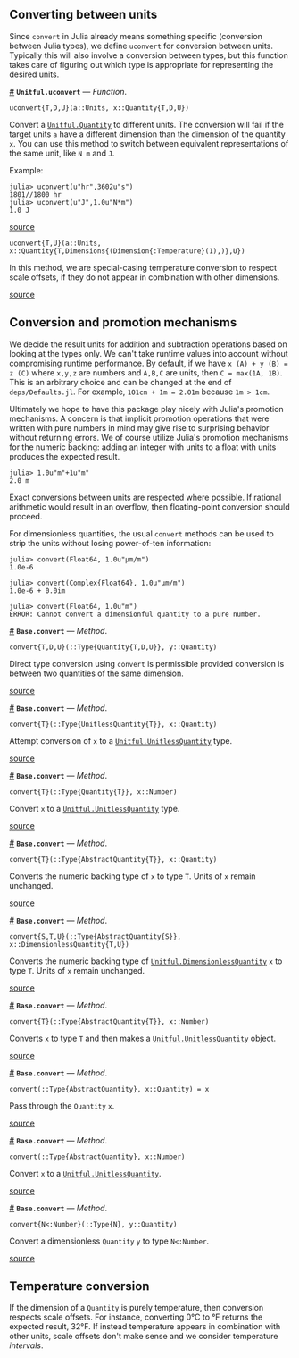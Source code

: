 


<a id='Converting-between-units-1'></a>

## Converting between units


Since `convert` in Julia already means something specific (conversion between Julia types), we define `uconvert` for conversion between units. Typically this will also involve a conversion between types, but this function takes care of figuring out which type is appropriate for representing the desired units.

<a id='Unitful.uconvert' href='#Unitful.uconvert'>#</a>
**`Unitful.uconvert`** &mdash; *Function*.



```
uconvert{T,D,U}(a::Units, x::Quantity{T,D,U})
```

Convert a [`Unitful.Quantity`](types.md#Unitful.Quantity) to different units. The conversion will fail if the target units `a` have a different dimension than the dimension of the quantity `x`. You can use this method to switch between equivalent representations of the same unit, like `N m` and `J`.

Example:

```jlcon
julia> uconvert(u"hr",3602u"s")
1801//1800 hr
julia> uconvert(u"J",1.0u"N*m")
1.0 J
```


<a target='_blank' href='https://github.com/ajkeller34/Unitful.jl/tree/c59bdb11355e215802e9746e8f67e07164437cce/src/Conversion.jl#L1-L19' class='documenter-source'>source</a><br>


```
uconvert{T,U}(a::Units, x::Quantity{T,Dimensions{(Dimension{:Temperature}(1),)},U})
```

In this method, we are special-casing temperature conversion to respect scale offsets, if they do not appear in combination with other dimensions.


<a target='_blank' href='https://github.com/ajkeller34/Unitful.jl/tree/c59bdb11355e215802e9746e8f67e07164437cce/src/Conversion.jl#L32-L39' class='documenter-source'>source</a><br>


<a id='Conversion-and-promotion-mechanisms-1'></a>

## Conversion and promotion mechanisms


We decide the result units for addition and subtraction operations based on looking at the types only. We can't take runtime values into account without compromising runtime performance. By default, if we have `x (A) + y (B) = z (C)` where `x,y,z` are numbers and `A,B,C` are units, then `C = max(1A, 1B)`. This is an arbitrary choice and can be changed at the end of `deps/Defaults.jl`. For example, `101cm + 1m = 2.01m` because `1m > 1cm`.


Ultimately we hope to have this package play nicely with Julia's promotion mechanisms. A concern is that implicit promotion operations that were written with pure numbers in mind may give rise to surprising behavior without returning errors. We of course utilize Julia's promotion mechanisms for the numeric backing: adding an integer with units to a float with units produces the expected result.


```jlcon
julia> 1.0u"m"+1u"m"
2.0 m
```


Exact conversions between units are respected where possible. If rational arithmetic would result in an overflow, then floating-point conversion should proceed.


For dimensionless quantities, the usual `convert` methods can be used to strip the units without losing power-of-ten information:


```jlcon
julia> convert(Float64, 1.0u"μm/m")
1.0e-6

julia> convert(Complex{Float64}, 1.0u"μm/m")
1.0e-6 + 0.0im

julia> convert(Float64, 1.0u"m")
ERROR: Cannot convert a dimensionful quantity to a pure number.
```

<a id='Base.convert-Tuple{Type{Unitful.Quantity{T,D,U}},Unitful.Quantity}' href='#Base.convert-Tuple{Type{Unitful.Quantity{T,D,U}},Unitful.Quantity}'>#</a>
**`Base.convert`** &mdash; *Method*.



```
convert{T,D,U}(::Type{Quantity{T,D,U}}, y::Quantity)
```

Direct type conversion using `convert` is permissible provided conversion is between two quantities of the same dimension.


<a target='_blank' href='https://github.com/ajkeller34/Unitful.jl/tree/c59bdb11355e215802e9746e8f67e07164437cce/src/Conversion.jl#L114-L121' class='documenter-source'>source</a><br>

<a id='Base.convert-Tuple{Type{Unitful.Quantity{T,Unitful.Dimensions{()},Unitful.Units{()}}},Unitful.Quantity}' href='#Base.convert-Tuple{Type{Unitful.Quantity{T,Unitful.Dimensions{()},Unitful.Units{()}}},Unitful.Quantity}'>#</a>
**`Base.convert`** &mdash; *Method*.



```
convert{T}(::Type{UnitlessQuantity{T}}, x::Quantity)
```

Attempt conversion of `x` to a [`Unitful.UnitlessQuantity`](types.md#Unitful.UnitlessQuantity) type.


<a target='_blank' href='https://github.com/ajkeller34/Unitful.jl/tree/c59bdb11355e215802e9746e8f67e07164437cce/src/Conversion.jl#L134-L140' class='documenter-source'>source</a><br>

<a id='Base.convert-Tuple{Type{Unitful.Quantity{T,Unitful.Dimensions{()},Unitful.Units{()}}},Number}' href='#Base.convert-Tuple{Type{Unitful.Quantity{T,Unitful.Dimensions{()},Unitful.Units{()}}},Number}'>#</a>
**`Base.convert`** &mdash; *Method*.



```
convert{T}(::Type{Quantity{T}}, x::Number)
```

Convert `x` to a [`Unitful.UnitlessQuantity`](types.md#Unitful.UnitlessQuantity) type.


<a target='_blank' href='https://github.com/ajkeller34/Unitful.jl/tree/c59bdb11355e215802e9746e8f67e07164437cce/src/Conversion.jl#L149-L155' class='documenter-source'>source</a><br>

<a id='Base.convert-Tuple{Type{Unitful.AbstractQuantity{T}},Unitful.Quantity}' href='#Base.convert-Tuple{Type{Unitful.AbstractQuantity{T}},Unitful.Quantity}'>#</a>
**`Base.convert`** &mdash; *Method*.



```
convert{T}(::Type{AbstractQuantity{T}}, x::Quantity)
```

Converts the numeric backing type of `x` to type `T`. Units of `x` remain unchanged.


<a target='_blank' href='https://github.com/ajkeller34/Unitful.jl/tree/c59bdb11355e215802e9746e8f67e07164437cce/src/Conversion.jl#L159-L166' class='documenter-source'>source</a><br>

<a id='Base.convert-Tuple{Type{Unitful.AbstractQuantity{S}},Unitful.Quantity{T,Unitful.Dimensions{()},U}}' href='#Base.convert-Tuple{Type{Unitful.AbstractQuantity{S}},Unitful.Quantity{T,Unitful.Dimensions{()},U}}'>#</a>
**`Base.convert`** &mdash; *Method*.



```
convert{S,T,U}(::Type{AbstractQuantity{S}}, x::DimensionlessQuantity{T,U})
```

Converts the numeric backing type of [`Unitful.DimensionlessQuantity`](types.md#Unitful.DimensionlessQuantity) `x` to type `T`. Units of `x` remain unchanged.


<a target='_blank' href='https://github.com/ajkeller34/Unitful.jl/tree/c59bdb11355e215802e9746e8f67e07164437cce/src/Conversion.jl#L170-L177' class='documenter-source'>source</a><br>

<a id='Base.convert-Tuple{Type{Unitful.AbstractQuantity{T}},Number}' href='#Base.convert-Tuple{Type{Unitful.AbstractQuantity{T}},Number}'>#</a>
**`Base.convert`** &mdash; *Method*.



```
convert{T}(::Type{AbstractQuantity{T}}, x::Number)
```

Converts `x` to type `T` and then makes a [`Unitful.UnitlessQuantity`](types.md#Unitful.UnitlessQuantity) object.


<a target='_blank' href='https://github.com/ajkeller34/Unitful.jl/tree/c59bdb11355e215802e9746e8f67e07164437cce/src/Conversion.jl#L181-L188' class='documenter-source'>source</a><br>

<a id='Base.convert-Tuple{Type{Unitful.AbstractQuantity},Unitful.Quantity}' href='#Base.convert-Tuple{Type{Unitful.AbstractQuantity},Unitful.Quantity}'>#</a>
**`Base.convert`** &mdash; *Method*.



```
convert(::Type{AbstractQuantity}, x::Quantity) = x
```

Pass through the `Quantity` `x`.


<a target='_blank' href='https://github.com/ajkeller34/Unitful.jl/tree/c59bdb11355e215802e9746e8f67e07164437cce/src/Conversion.jl#L192-L198' class='documenter-source'>source</a><br>

<a id='Base.convert-Tuple{Type{Unitful.AbstractQuantity},Number}' href='#Base.convert-Tuple{Type{Unitful.AbstractQuantity},Number}'>#</a>
**`Base.convert`** &mdash; *Method*.



```
convert(::Type{AbstractQuantity}, x::Number)
```

Convert `x` to a [`Unitful.UnitlessQuantity`](types.md#Unitful.UnitlessQuantity).


<a target='_blank' href='https://github.com/ajkeller34/Unitful.jl/tree/c59bdb11355e215802e9746e8f67e07164437cce/src/Conversion.jl#L201-L207' class='documenter-source'>source</a><br>

<a id='Base.convert-Tuple{Type{N<:Number},Unitful.Quantity}' href='#Base.convert-Tuple{Type{N<:Number},Unitful.Quantity}'>#</a>
**`Base.convert`** &mdash; *Method*.



```
convert{N<:Number}(::Type{N}, y::Quantity)
```

Convert a dimensionless `Quantity` `y` to type `N<:Number`.


<a target='_blank' href='https://github.com/ajkeller34/Unitful.jl/tree/c59bdb11355e215802e9746e8f67e07164437cce/src/Conversion.jl#L211-L217' class='documenter-source'>source</a><br>


<a id='Temperature-conversion-1'></a>

## Temperature conversion


If the dimension of a `Quantity` is purely temperature, then conversion respects scale offsets. For instance, converting 0°C to °F returns the expected result, 32°F. If instead temperature appears in combination with other units, scale offsets don't make sense and we consider temperature *intervals*.

